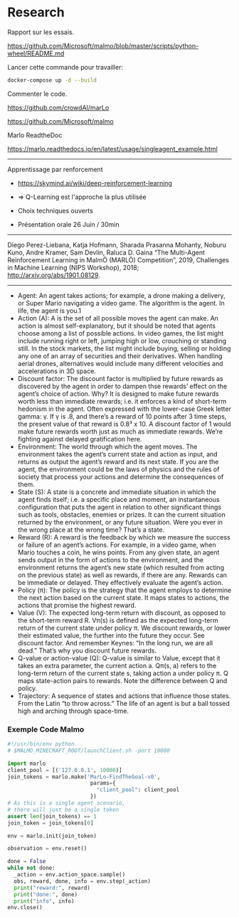 # Research

Rapport sur les essais.

https://github.com/Microsoft/malmo/blob/master/scripts/python-wheel/README.md

Lancer cette commande pour travailler:

```bash
docker-compose up -d --build
```

Commenter le code.

https://github.com/crowdAI/marLo

https://github.com/Microsoft/malmo

Marlo ReadtheDoc

https://marlo.readthedocs.io/en/latest/usage/singleagent_example.html

---

Apprentissage par renforcement

+ https://skymind.ai/wiki/deep-reinforcement-learning
+ => Q-Learning est l'approche la plus utilisée
+ Choix techniques ouverts


+ Présentation orale 26 Juin / 30min

---

Diego Perez-Liebana, Katja Hofmann, Sharada Prasanna Mohanty, Noburu Kuno, Andre Kramer, Sam Devlin, Raluca D. Gaina “The Multi-Agent Reinforcement Learning in MalmÖ (MARLÖ) Competition”, 2019, Challenges in Machine Learning (NIPS Workshop), 2018; <http://arxiv.org/abs/1901.08129>.

---

+ Agent: An agent takes actions; for example, a drone making a delivery, or Super Mario navigating a video game. The algorithm is the agent. In life, the agent is you.1
+ Action (A): A is the set of all possible moves the agent can make. An action is almost self-explanatory, but it should be noted that agents choose among a list of possible actions. In video games, the list might include running right or left, jumping high or low, crouching or standing still. In the stock markets, the list might include buying, selling or holding any one of an array of securities and their derivatives. When handling aerial drones, alternatives would include many different velocities and accelerations in 3D space.
+ Discount factor: The discount factor is multiplied by future rewards as discovered by the agent in order to dampen thse rewards’ effect on the agent’s choice of action. Why? It is designed to make future rewards worth less than immediate rewards; i.e. it enforces a kind of short-term hedonism in the agent. Often expressed with the lower-case Greek letter gamma: γ. If γ is .8, and there’s a reward of 10 points after 3 time steps, the present value of that reward is 0.8³ x 10. A discount factor of 1 would make future rewards worth just as much as immediate rewards. We’re fighting against delayed gratification here.
+ Environment: The world through which the agent moves. The environment takes the agent’s current state and action as input, and returns as output the agent’s reward and its next state. If you are the agent, the environment could be the laws of physics and the rules of society that process your actions and determine the consequences of them.
+ State (S): A state is a concrete and immediate situation in which the agent finds itself; i.e. a specific place and moment, an instantaneous configuration that puts the agent in relation to other significant things such as tools, obstacles, enemies or prizes. It can the current situation returned by the environment, or any future situation. Were you ever in the wrong place at the wrong time? That’s a state.
+ Reward (R): A reward is the feedback by which we measure the success or failure of an agent’s actions. For example, in a video game, when Mario touches a coin, he wins points. From any given state, an agent sends output in the form of actions to the environment, and the environment returns the agent’s new state (which resulted from acting on the previous state) as well as rewards, if there are any. Rewards can be immediate or delayed. They effectively evaluate the agent’s action.
+ Policy (π): The policy is the strategy that the agent employs to determine the next action based on the current state. It maps states to actions, the actions that promise the highest reward.
+ Value (V): The expected long-term return with discount, as opposed to the short-term reward R. Vπ(s) is defined as the expected long-term return of the current state under policy π. We discount rewards, or lower their estimated value, the further into the future they occur. See discount factor. And remember Keynes: “In the long run, we are all dead.” That’s why you discount future rewards.
+ Q-value or action-value (Q): Q-value is similar to Value, except that it takes an extra parameter, the current action a. Qπ(s, a) refers to the long-term return of the current state s, taking action a under policy π. Q maps state-action pairs to rewards. Note the difference between Q and policy.
+ Trajectory: A sequence of states and actions that influence those states. From the Latin “to throw across.” The life of an agent is but a ball tossed high and arching through space-time.

### Exemple Code Malmo

```python
#!/usr/bin/env python
# $MALMO_MINECRAFT_ROOT/launchClient.sh -port 10000

import marlo
client_pool = [('127.0.0.1', 10000)]
join_tokens = marlo.make('MarLo-FindTheGoal-v0',
                          params={
                            "client_pool": client_pool
                          })
# As this is a single agent scenario,
# there will just be a single token
assert len(join_tokens) == 1
join_token = join_tokens[0]

env = marlo.init(join_token)

observation = env.reset()

done = False
while not done:
  _action = env.action_space.sample()
  obs, reward, done, info = env.step(_action)
  print("reward:", reward)
  print("done:", done)
  print("info", info)
env.close()
```